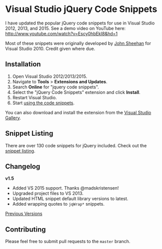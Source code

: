 # Visual Studio jQuery Code Snippets

I have updated the popular jQuery code snippets for use in Visual Studio 2012, 2013, and 2015. See a demo video on YouTube here: <http://www.youtube.com/watch?v=Escy0hbEkI8&hd=1>

Most of these snippets were originally developed by [John Sheehan](http://jquerysnippets.codeplex.com/) for Visual Studio 2010. Credit given where due.

## Installation

1. Open Visual Studio 2012/2013/2015.
2. Navigate to **Tools** > **Extensions and Updates**.
3. Search **Online** for "jquery code snippets".
4. Select the "jQuery Code Snippets" extension and click **Install**.
5. Restart Visual Studio.
6. Start [using the code snippets](https://github.com/kspearrin/Visual-Studio-jQuery-Code-Snippets/wiki/Using-Code-Snippets).

You can also download and install the extension from the [Visual Studio Gallery](http://visualstudiogallery.msdn.microsoft.com/577b9c03-71fb-417b-bcbb-94b6d3d326b8).

## Snippet Listing

There are over 130 code snippets for jQuery included. Check out the [snippet listing](https://github.com/kspearrin/Visual-Studio-jQuery-Code-Snippets/wiki/Snippet-Listing).

## Changelog

**v1.5**
- Added VS 2015 support. Thanks @madskristensen!
- Upgraded project files to VS 2013.
- Updated HTML snippet default library versions to latest.
- Added wrapping quotes to `jqWrap*` snippets.

[Previous Versions](https://github.com/kspearrin/Visual-Studio-jQuery-Code-Snippets/wiki/Release-Notes)

## Contributing

Please feel free to submit pull requests to the `master` branch.
